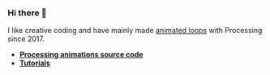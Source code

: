### Hi there 👋

I like creative coding and have mainly made [animated loops](https://bleuje.com/animationsite/) with Processing since 2017.

- [**Processing animations source code**](https://github.com/Bleuje/processing-animations-code)
- [**Tutorials**](https://bleuje.com/tutorials/)
